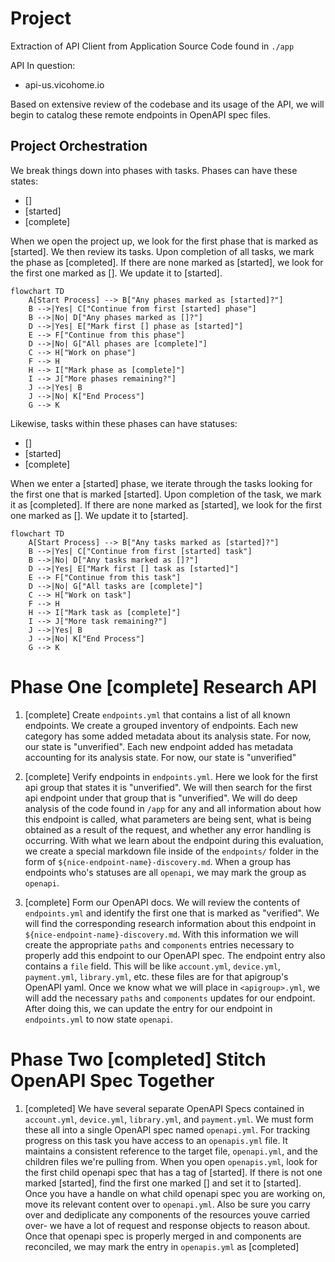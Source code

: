 # Project

Extraction of API Client from Application Source Code found in `./app`

API In question:

* api-us.vicohome.io

Based on extensive review of the codebase and its usage of the API, we will begin to catalog these remote endpoints in OpenAPI spec files.

## Project Orchestration

We break things down into phases with tasks. Phases can have these states:

* []
* [started]
* [complete]

When we open the project up, we look for the first phase that is marked as [started]. We then review its tasks. Upon completion of all tasks, we mark the phase as [completed]. If there are none marked as [started], we look for the first one marked as []. We update it to [started].


```mermaid
flowchart TD
    A[Start Process] --> B["Any phases marked as [started]?"]
    B -->|Yes| C["Continue from first [started] phase"]
    B -->|No| D["Any phases marked as []?"]
    D -->|Yes| E["Mark first [] phase as [started]"]
    E --> F["Continue from this phase"]
    D -->|No| G["All phases are [complete]"]
    C --> H["Work on phase"]
    F --> H
    H --> I["Mark phase as [complete]"]
    I --> J["More phases remaining?"]
    J -->|Yes| B
    J -->|No| K["End Process"]
    G --> K
```

Likewise, tasks within these phases can have statuses:

* []
* [started]
* [complete]

When we enter a [started] phase, we iterate through the tasks looking for the first one that is marked [started]. Upon completion of the task, we mark it as [completed]. If there are none marked as [started], we look for the first one marked as []. We update it to [started].

```mermaid
flowchart TD
    A[Start Process] --> B["Any tasks marked as [started]?"]
    B -->|Yes| C["Continue from first [started] task"]
    B -->|No| D["Any tasks marked as []?"]
    D -->|Yes| E["Mark first [] task as [started]"]
    E --> F["Continue from this task"]
    D -->|No| G["All tasks are [complete]"]
    C --> H["Work on task"]
    F --> H
    H --> I["Mark task as [complete]"]
    I --> J["More task remaining?"]
    J -->|Yes| B
    J -->|No| K["End Process"]
    G --> K
```

# Phase One [complete] Research API

1. [complete] Create `endpoints.yml` that contains a list of all known endpoints. We create a grouped inventory of endpoints. Each new category has some added metadata about its analysis state. For now, our state is "unverified". Each new endpoint added has metadata accounting for its analysis state. For now, our state is "unverified"

2. [complete] Verify endpoints in `endpoints.yml`. Here we look for the first api group that states it is "unverified". We will then search for the first api endpoint under that group that is "unverified". We will do deep analysis of the code found in `/app` for any and all information about how this endpoint is called, what parameters are being sent, what is being obtained as a result of the request, and whether any error handling is occurring. With what we learn about the endpoint during this evaluation, we create a special markdown file inside of the `endpoints/` folder in the form of `${nice-endpoint-name}-discovery.md`. When a group has endpoints who's statuses are all `openapi`, we may mark the group as `openapi`.

3. [complete] Form our OpenAPI docs. We will review the contents of `endpoints.yml` and identify the first one that is marked as "verified". We will find the corresponding research information about this endpoint in `${nice-endpoint-name}-discovery.md`. With this information we will create the appropriate `paths` and `components` entries necessary to properly add this endpoint to our OpenAPI spec. The endpoint entry also contains a `file` field. This will be like `account.yml`, `device.yml`, `payment.yml`, `library.yml`, etc. these files are for that apigroup's OpenAPI yaml. Once we know what we will place in `<apigroup>.yml`, we will add the necessary `paths` and `components` updates for our endpoint. After doing this, we can update the entry for our endpoint in `endpoints.yml` to now state `openapi`.

# Phase Two [completed] Stitch OpenAPI Spec Together

1. [completed] We have several separate OpenAPI Specs contained in `account.yml`, `device.yml`, `library.yml`, and `payment.yml`. We must form these all into a single OpenAPI spec named `openapi.yml`. For tracking progress on this task you have access to an `openapis.yml` file. It maintains a consistent reference to the target file, `openapi.yml`, and the children files we're pulling from. When you open `openapis.yml`, look for the first child openapi spec that has a tag of [started]. If there is not one marked [started], find the first one marked [] and set it to [started]. Once you have a handle on what child openapi spec you are working on, move its relevant content over to `openapi.yml`. Also be sure you carry over and dediplicate any components of the resources youve carried over- we have a lot of request and response objects to reason about. Once that openapi spec is properly merged in and components are reconciled, we may mark the entry in `openapis.yml` as [completed]